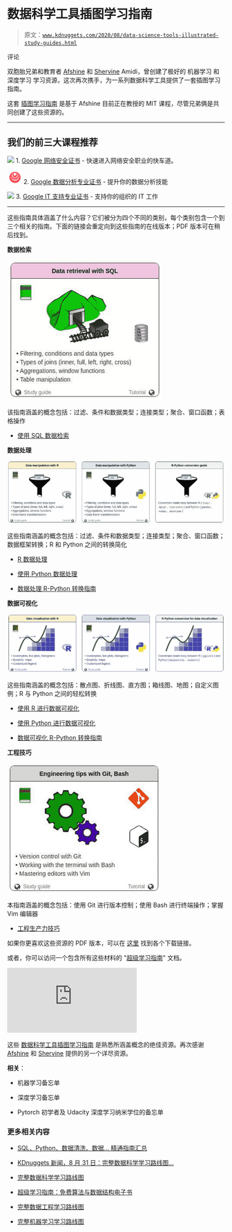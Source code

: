 # 数据科学工具插图学习指南

> 原文：[`www.kdnuggets.com/2020/08/data-science-tools-illustrated-study-guides.html`](https://www.kdnuggets.com/2020/08/data-science-tools-illustrated-study-guides.html)

评论

双胞胎兄弟和教育者 [Afshine](https://www.mit.edu/~amidi/) 和 [Shervine](https://stanford.edu/~shervine/) Amidi，曾创建了极好的 机器学习 和 深度学习 学习资源，这次再次携手，为一系列数据科学工具提供了一套插图学习指南。

这套 [插图学习指南](https://www.mit.edu/~amidi/teaching/data-science-tools/) 是基于 Afshine 目前正在教授的 MIT 课程，尽管兄弟俩是共同创建了这些资源的。

* * *

## 我们的前三大课程推荐

![](img/0244c01ba9267c002ef39d4907e0b8fb.png) 1\. [Google 网络安全证书](https://www.kdnuggets.com/google-cybersecurity) - 快速进入网络安全职业的快车道。

![](img/e225c49c3c91745821c8c0368bf04711.png) 2\. [Google 数据分析专业证书](https://www.kdnuggets.com/google-data-analytics) - 提升你的数据分析技能

![](img/0244c01ba9267c002ef39d4907e0b8fb.png) 3\. [Google IT 支持专业证书](https://www.kdnuggets.com/google-itsupport) - 支持你的组织的 IT 工作

* * *

这些指南具体涵盖了什么内容？它们被分为四个不同的类别，每个类别包含一个到三个相关的指南。下面的链接会重定向到这些指南的在线版本；PDF 版本可在稍后找到。

**数据检索**

![Image](img/6dfd9a0317e419a76eefd677de6bc783.png)

该指南涵盖的概念包括：过滤、条件和数据类型；连接类型；聚合、窗口函数；表格操作

+   [使用 SQL 数据检索](https://www.mit.edu/~amidi/teaching/data-science-tools/study-guide/data-retrieval-with-sql/)

**数据处理**

![Image](img/9676ed15b7e1ba2e543fbf49b3279e56.png)

这些指南涵盖的概念包括：过滤、条件和数据类型；连接类型；聚合、窗口函数；数据框架转换；R 和 Python 之间的转换简化

+   [R 数据处理](https://www.mit.edu/~amidi/teaching/data-science-tools/study-guide/data-manipulation-with-r/)

+   [使用 Python 数据处理](https://www.mit.edu/~amidi/teaching/data-science-tools/study-guide/data-manipulation-with-python/)

+   [数据处理 R-Python 转换指南](https://www.mit.edu/~amidi/teaching/data-science-tools/conversion-guide/r-python-data-manipulation/)

**数据可视化**

![Image](img/ec8e9be27a54e1d53785a65e322f33cb.png)

这些指南涵盖的概念包括：散点图、折线图、直方图；箱线图、地图；自定义图例；R 与 Python 之间的轻松转换

+   [使用 R 进行数据可视化](https://www.mit.edu/~amidi/teaching/data-science-tools/study-guide/data-visualization-with-r/)

+   [使用 Python 进行数据可视化](https://www.mit.edu/~amidi/teaching/data-science-tools/study-guide/data-visualization-with-python/)

+   [数据可视化 R-Python 转换指南](https://www.mit.edu/~amidi/teaching/data-science-tools/conversion-guide/r-python-data-visualization/)

**工程技巧**

![图片](img/89a8a0575b919fd922158c7f9958ef01.png)

本指南涵盖的概念包括：使用 Git 进行版本控制；使用 Bash 进行终端操作；掌握 Vim 编辑器

+   [工程生产力技巧](https://www.mit.edu/~amidi/teaching/data-science-tools/study-guide/engineering-productivity-tips/)

如果你更喜欢这些资源的 PDF 版本，可以在 [这里](https://github.com/shervinea/mit-15-003-data-science-tools) 找到各个下载链接。

或者，你可以访问一个包含所有这些材料的 "[超级学习指南](https://github.com/shervinea/mit-15-003-data-science-tools/blob/master/en/super-study-guide-data-science-tools.pdf)" 文档。

![图片](https://github.com/shervinea/mit-15-003-data-science-tools/blob/master/en/super-study-guide-data-science-tools.pdf)

这些 [数据科学工具插图学习指南](https://www.mit.edu/~amidi/teaching/data-science-tools/) 是熟悉所涵盖概念的绝佳资源。再次感谢 [Afshine](https://www.mit.edu/~amidi/) 和 [Shervine](https://stanford.edu/~shervine/) 提供的另一个详尽资源。

**相关**：

+   机器学习备忘单

+   深度学习备忘单

+   Pytorch 初学者及 Udacity 深度学习纳米学位的备忘单

### 更多相关内容

+   [SQL、Python、数据清洗、数据… 精通指南汇总](https://www.kdnuggets.com/collection-of-guides-on-mastering-sql-python-data-cleaning-data-wrangling-and-exploratory-data-analysis)

+   [KDnuggets 新闻，8 月 31 日：完整数据科学学习路线图…](https://www.kdnuggets.com/2022/n35.html)

+   [完整数据科学学习路线图](https://www.kdnuggets.com/2022/08/complete-data-science-study-roadmap.html)

+   [超级学习指南：免费算法与数据结构电子书](https://www.kdnuggets.com/2022/06/super-study-guide-free-algorithms-data-structures-ebook.html)

+   [完整数据工程学习路线图](https://www.kdnuggets.com/2022/11/complete-data-engineering-study-roadmap.html)

+   [完整机器学习学习路线图](https://www.kdnuggets.com/2022/12/complete-machine-learning-study-roadmap.html)
